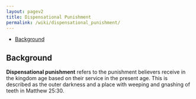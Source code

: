 ```yaml
---
layout: pagev2
title: Dispensational Punishment
permalink: /wiki/dispensational_punishment/
---
```

- [Background](#background)

## Background

**Dispensational punishment** refers to the punishment believers receive in the kingdom age based on their service in the present age. This is described as the outer darkness and a place with weeping and gnashing of teeth in Matthew 25:30.